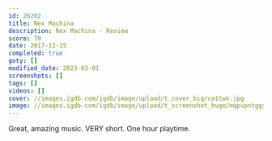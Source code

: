 ```yaml
---
id: 26202
title: Nex Machina
description: Nex Machina - Review
score: 70
date: 2017-12-15
completed: true
goty: []
modified_date: 2023-03-01
screenshots: []
tags: []
videos: []
cover: //images.igdb.com/igdb/image/upload/t_cover_big/co1twn.jpg
image: //images.igdb.com/igdb/image/upload/t_screenshot_huge/mqpvpntggsb6caqrpphe.jpg
---
```

Great, amazing music. VERY short. One hour playtime.